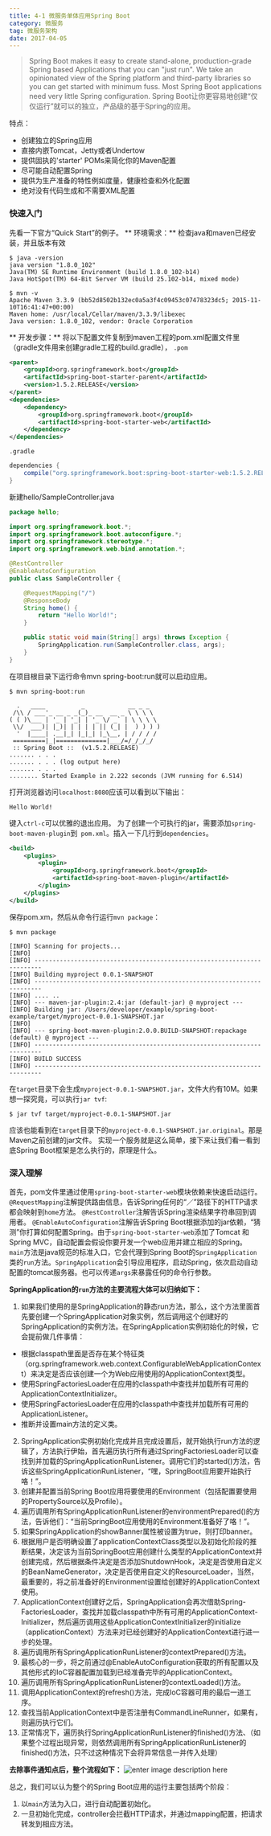 ```yaml
---
title: 4-1 微服务单体应用Spring Boot
category: 微服务
tag: 微服务架构
date: 2017-04-05
---
```

> Spring Boot makes it easy to create stand-alone, production-grade Spring based Applications that you can "just run". We take an opinionated view of the Spring platform and third-party libraries so you can get started with minimum fuss. Most Spring Boot applications need very little Spring configuration.
Spring Boot让你更容易地创建“仅仅运行”就可以的独立，产品级的基于Spring的应用。

特点：
- 创建独立的Spring应用
- 直接内嵌Tomcat，Jetty或者Undertow
- 提供固执的'starter' POMs来简化你的Maven配置
- 尽可能自动配置Spring
- 提供为生产准备的特性例如度量，健康检查和外化配置
- 绝对没有代码生成和不需要XML配置
### 快速入门 ###
先看一下官方“Quick Start”的例子。
** 环境需求：**
检查java和maven已经安装，并且版本有效
```
$ java -version
java version "1.8.0_102"
Java(TM) SE Runtime Environment (build 1.8.0_102-b14)
Java HotSpot(TM) 64-Bit Server VM (build 25.102-b14, mixed mode)
```
```
$ mvn -v
Apache Maven 3.3.9 (bb52d8502b132ec0a5a3f4c09453c07478323dc5; 2015-11-10T16:41:47+00:00)
Maven home: /usr/local/Cellar/maven/3.3.9/libexec
Java version: 1.8.0_102, vendor: Oracle Corporation
```
** 开发步骤：**
将以下配置文件复制到maven工程的pom.xml配置文件里（gradle文件用来创建gradle工程的build.gradle），
`.pom`
```xml
<parent>
    <groupId>org.springframework.boot</groupId>
    <artifactId>spring-boot-starter-parent</artifactId>
    <version>1.5.2.RELEASE</version>
</parent>
<dependencies>
    <dependency>
        <groupId>org.springframework.boot</groupId>
        <artifactId>spring-boot-starter-web</artifactId>
    </dependency>
</dependencies>
```
`.gradle`
```gradle
dependencies {
    compile("org.springframework.boot:spring-boot-starter-web:1.5.2.RELEASE")
}
```
新建hello/SampleController.java
```java
package hello;

import org.springframework.boot.*;
import org.springframework.boot.autoconfigure.*;
import org.springframework.stereotype.*;
import org.springframework.web.bind.annotation.*;

@RestController
@EnableAutoConfiguration
public class SampleController {

    @RequestMapping("/")
    @ResponseBody
    String home() {
        return "Hello World!";
    }

    public static void main(String[] args) throws Exception {
        SpringApplication.run(SampleController.class, args);
    }
}
```
在项目根目录下运行命令mvn spring-boot:run就可以启动应用。
```
$ mvn spring-boot:run

  .   ____          _            __ _ _
 /\\ / ___'_ __ _ _(_)_ __  __ _ \ \ \ \
( ( )\___ | '_ | '_| | '_ \/ _` | \ \ \ \
 \\/  ___)| |_)| | | | | || (_| |  ) ) ) )
  '  |____| .__|_| |_|_| |_\__, | / / / /
 =========|_|==============|___/=/_/_/_/
 :: Spring Boot ::  (v1.5.2.RELEASE)
....... . . .
....... . . . (log output here)
....... . . .
........ Started Example in 2.222 seconds (JVM running for 6.514)
```
打开浏览器访问`localhost:8080`应该可以看到以下输出：
```
Hello World!
```
键入`ctrl-c`可以优雅的退出应用。
为了创建一个可执行的jar，需要添加`spring-boot-maven-plugin`到` pom.xml`。插入一下几行到`dependencies`。
```xml
<build>
    <plugins>
        <plugin>
            <groupId>org.springframework.boot</groupId>
            <artifactId>spring-boot-maven-plugin</artifactId>
        </plugin>
    </plugins>
</build>
```
保存pom.xm，然后从命令行运行`mvn package`：
```
$ mvn package

[INFO] Scanning for projects...
[INFO]
[INFO] ------------------------------------------------------------------------
[INFO] Building myproject 0.0.1-SNAPSHOT
[INFO] ------------------------------------------------------------------------
[INFO] .... ..
[INFO] --- maven-jar-plugin:2.4:jar (default-jar) @ myproject ---
[INFO] Building jar: /Users/developer/example/spring-boot-example/target/myproject-0.0.1-SNAPSHOT.jar
[INFO]
[INFO] --- spring-boot-maven-plugin:2.0.0.BUILD-SNAPSHOT:repackage (default) @ myproject ---
[INFO] ------------------------------------------------------------------------
[INFO] BUILD SUCCESS
[INFO] ------------------------------------------------------------------------
```
在`target`目录下会生成`myproject-0.0.1-SNAPSHOT.jar`，文件大约有10M。如果想一探究竟，可以执行`jar tvf`:
```
$ jar tvf target/myproject-0.0.1-SNAPSHOT.jar
```
应该也能看到在`target`目录下的`myproject-0.0.1-SNAPSHOT.jar.original`。那是Maven之前创建的jar文件。
实现一个服务就是这么简单，接下来让我们看一看到底Spring Boot框架是怎么执行的，原理是什么。
### 深入理解 ###
首先，pom文件里通过使用`spring-boot-starter-web`模块依赖来快速启动运行。
`@RequestMapping`注解提供路由信息，告诉Spring任何的“／”路径下的HTTP请求都会映射到`home`方法。
`@RestController`注解告诉Spring渲染结果字符串回到调用者。
`@EnableAutoConfiguration`注解告诉Spring Boot根据添加的jar依赖，“猜测”你打算如何配置Spring。由于`spring-boot-starter-web`添加了Tomcat 和Spring MVC，自动配置会假设你要开发一个web应用并建立相应的Spring。
`main`方法是java规范的标准入口，它会代理到Spring Boot的`SpringApplication`类的`run`方法。`SpringApplication`会引导应用程序，启动Spring，依次启动自动配置的tomcat服务器。也可以传递`args`来暴露任何的命令行参数。

**SpringApplication的`run`方法的主要流程大体可以归纳如下：**
1. 如果我们使用的是SpringApplication的静态run方法，那么，这个方法里面首先要创建一个SpringApplication对象实例，然后调用这个创建好的SpringApplication的实例方法。在SpringApplication实例初始化的时候，它会提前做几件事情：
- 根据classpath里面是否存在某个特征类（org.springframework.web.context.ConfigurableWebApplicationContext）来决定是否应该创建一个为Web应用使用的ApplicationContext类型。
- 使用SpringFactoriesLoader在应用的classpath中查找并加载所有可用的ApplicationContextInitializer。
- 使用SpringFactoriesLoader在应用的classpath中查找并加载所有可用的ApplicationListener。
- 推断并设置main方法的定义类。
2. SpringApplication实例初始化完成并且完成设置后，就开始执行run方法的逻辑了，方法执行伊始，首先遍历执行所有通过SpringFactoriesLoader可以查找到并加载的SpringApplicationRunListener。调用它们的started()方法，告诉这些SpringApplicationRunListener，“嘿，SpringBoot应用要开始执行咯！”。
3. 创建并配置当前Spring Boot应用将要使用的Environment（包括配置要使用的PropertySource以及Profile）。
4. 遍历调用所有SpringApplicationRunListener的environmentPrepared()的方法，告诉他们：“当前SpringBoot应用使用的Environment准备好了咯！”。
5. 如果SpringApplication的showBanner属性被设置为true，则打印banner。
6. 根据用户是否明确设置了applicationContextClass类型以及初始化阶段的推断结果，决定该为当前SpringBoot应用创建什么类型的ApplicationContext并创建完成，然后根据条件决定是否添加ShutdownHook，决定是否使用自定义的BeanNameGenerator，决定是否使用自定义的ResourceLoader，当然，最重要的，将之前准备好的Environment设置给创建好的ApplicationContext使用。
7. ApplicationContext创建好之后，SpringApplication会再次借助Spring-FactoriesLoader，查找并加载classpath中所有可用的ApplicationContext-Initializer，然后遍历调用这些ApplicationContextInitializer的initialize（applicationContext）方法来对已经创建好的ApplicationContext进行进一步的处理。
8. 遍历调用所有SpringApplicationRunListener的contextPrepared()方法。
9. 最核心的一步，将之前通过@EnableAutoConfiguration获取的所有配置以及其他形式的IoC容器配置加载到已经准备完毕的ApplicationContext。
10. 遍历调用所有SpringApplicationRunListener的contextLoaded()方法。
11. 调用ApplicationContext的refresh()方法，完成IoC容器可用的最后一道工序。
12. 查找当前ApplicationContext中是否注册有CommandLineRunner，如果有，则遍历执行它们。
13. 正常情况下，遍历执行SpringApplicationRunListener的finished()方法、（如果整个过程出现异常，则依然调用所有SpringApplicationRunListener的finished()方法，只不过这种情况下会将异常信息一并传入处理）

**去除事件通知点后，整个流程如下：**
![enter image description here](http://i4.buimg.com/589792/cd46c81f932762e6.jpg)

总之，我们可以认为整个的Spring Boot应用的运行主要包括两个阶段：
1. 以`main`方法为入口，进行自动配置初始化。
2. 一旦初始化完成，controller会拦截HTTP请求，并通过mapping配置，把请求转发到相应方法。
